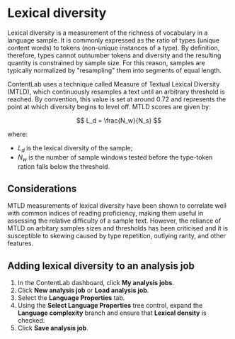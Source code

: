# Lexical diversity

Lexical diversity is a measurement of the richness of vocabulary in a language sample. It is commonly expressed as the ratio of types (unique content words) to tokens (non-unique instances of a type). By definition, therefore, types cannot outnumber tokens and diversity and the resulting quantity is constrained by sample size. For this reason, samples are typically normalized by "resampling" them into segments of equal length.

ContentLab uses a technique called Measure of Textual Lexical Diversity (MTLD), which continuously resamples a text until an arbitrary threshold is reached. By convention, this value is set at around 0.72 and represents the point at which diversity begins to level off. MTLD scores are given by:

$$
L_d = \frac{N_w}{N_s} 
$$

where:

- $L_d$ is the lexical diversity of the sample;
- $N_w$ is the number of sample windows tested before the type-token ration falls below the threshold.

## Considerations

MTLD measurements of lexical diversity have been shown to correlate well with common indices of reading proficiency, making them useful in assessing the relative difficulty of a sample text. However, the reliance of MTLD on arbitary samples sizes and thresholds has been criticised and it is susceptible to skewing caused by type repetition, outlying rarity, and other features.

## Adding lexical diversity to an analysis job

1. In the ContentLab dashboard, click **My analysis jobs**.
2. Click **New analysis job** or **Load analysis job**.
3. Select the **Language Properties** tab.
4. Using the **Select Language Properties** tree control, expand the **Language complexity** branch and ensure that **Lexical density** is checked.
5. Click **Save analysis job**.


